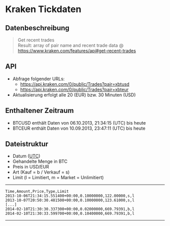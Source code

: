 # Kraken Tickdaten

## Datenbeschreibung

> Get recent trades  
> Result: array of pair name and recent trade data
>@ https://www.kraken.com/features/api#get-recent-trades


## API

- Abfrage folgender URLs:
    - https://api.kraken.com/0/public/Trades?pair=xbtusd
    - https://api.kraken.com/0/public/Trades?pair=xbteur
- Aktualisierung erfolgt alle 20 (EUR) bzw. 30 Minuten (USD)

## Enthaltener Zeitraum

- BTCUSD enthält Daten von 06.10.2013, 21:34:15 (UTC) bis heute
- BTCEUR enthält Daten von 10.09.2013, 23:47:11 (UTC) bis heute

## Dateistruktur
- Datum ([UTC](https://de.wikipedia.org/wiki/Koordinierte_Weltzeit))
- Gehandelte Menge in BTC
- Preis in USD/EUR
- Art (Kauf = b / Verkauf = s)
- Limit (l = Limitiert, m = Market = Unlimitiert)

---
    Time,Amount,Price,Type,Limit
    2013-10-06T21:34:15.551400+00:00,0.10000000,122.00000,s,l
    2013-10-07T20:50:30.481500+00:00,0.10000000,123.61000,s,l
    [...]
    2014-02-10T21:30:30.337300+00:00,0.02000000,669.79391,b,l
    2014-02-10T21:30:33.599700+00:00,0.10400000,669.79391,b,l
---
